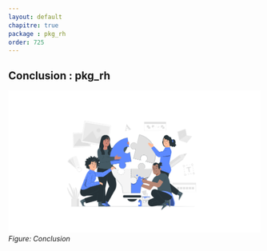 ```yaml
---
layout: default
chapitre: true
package : pkg_rh
order: 725
---
```


## Conclusion : pkg_rh

![Conclusion : pkg_rh](./images/conclusion.png)
*Figure: Conclusion*
